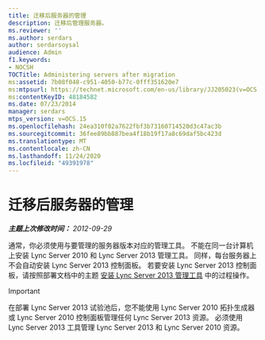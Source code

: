 ```yaml
---
title: 迁移后服务器的管理
description: 迁移后管理服务器。
ms.reviewer: ''
ms.author: serdars
author: serdarsoysal
audience: Admin
f1.keywords:
- NOCSH
TOCTitle: Administering servers after migration
ms:assetid: 7b08f048-c951-4050-b77c-0fff351620e7
ms:mtpsurl: https://technet.microsoft.com/en-us/library/JJ205023(v=OCS.15)
ms:contentKeyID: 48184582
ms.date: 07/23/2014
manager: serdars
mtps_version: v=OCS.15
ms.openlocfilehash: 24ea310f02a7622fbf3b73160714520d3c47ac3b
ms.sourcegitcommit: 36fee89bb887bea4f18b19f17a8c69daf5bc423d
ms.translationtype: MT
ms.contentlocale: zh-CN
ms.lasthandoff: 11/24/2020
ms.locfileid: "49391978"
---
```

# <a name="administering-servers-after-migration"></a>迁移后服务器的管理

<div data-xmlns="http://www.w3.org/1999/xhtml">

<div class="topic" data-xmlns="http://www.w3.org/1999/xhtml" data-msxsl="urn:schemas-microsoft-com:xslt" data-cs="https://msdn.microsoft.com/">

<div data-asp="https://msdn2.microsoft.com/asp">



</div>

<div id="mainSection">

<div id="mainBody">

<span> </span>

_**主题上次修改时间：** 2012-09-29_

通常，你必须使用与要管理的服务器版本对应的管理工具。 不能在同一台计算机上安装 Lync Server 2010 和 Lync Server 2013 管理工具。 同样，每台服务器上不会自动安装 Lync Server 2013 控制面板。 若要安装 Lync Server 2013 控制面板，请按照部署文档中的主题 [安装 Lync Server 2013 管理工具](lync-server-2013-install-lync-server-administrative-tools.md) 中的过程操作。

<div>


> [!IMPORTANT]  
> 在部署 Lync Server 2013 试验池后，您不能使用 Lync Server 2010 拓扑生成器或 Lync Server 2010 控制面板管理任何 Lync Server 2013 资源。 必须使用 Lync Server 2013 工具管理 Lync Server 2013 和 Lync Server 2010 资源。



</div>

</div>

<span> </span>

</div>

</div>

</div>

